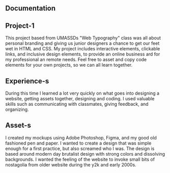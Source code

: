 ## Documentation

## Project-1

This project based from UMASSDs "Web Typography" class was all about personal branding and giving us junior designers a chance to get our feet wet in HTML and CSS. My project includes interactive elements, clickable links, and inclusive design elements, to provide an online business ard for my professional an remote needs. Feel free to asset and copy code elements for your own projects, so we can all learn together.

## Experience-s

During this time I learned a lot very quickly on what goes into designing a website, getting assets together, designing and coding. I used valuable skills such as communicating with classmates, giving feedback, and organizing. 

## Asset-s

I created my mockups using Adobe Photoshop, Figma, and my good old fashioned pen and paper. I wanted to create a design that was simple enough for a first practice, but also screamed who I was. The design is based around modern day brutalist design with strong colors and dissolving backgrounds. I wanted the feeling of the website to invoke small bits of nostagolia from older website during the y2k and early 2000s.
